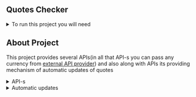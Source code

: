 ## Quotes Checker

<details>
      <summary>To run this project you will need</summary>

* Golang IDE

* Postgres Container
    * To install container with all needed variables just run these command:  docker run --name some-postgres -p 5432:5432 -e POSTGRES_PASSWORD=mysecretpassword -e POSTGRES_HOST_AUTH_METHOD=trust -d postgres
    * [You can also refer to this guide if needed](https://hub.docker.com/_/postgres)

</details>

## About Project
This project provides several APIs(in all that API-s you can pass any currency from [external API provider](https://www.frankfurter.app/docs/)) and also along with APIs its providing mechanism of automatic updates of quotes
<details>
      <summary>API-s</summary> 

1. PUT: http://{HOST}:{PORT}/v1/quote?currency=USD/EUR
    * This API allows you to request an update for quotes. In response, you will receive an ID, which you can use to retrieve the result of that update.
    * You must specify the currency you want to update in the query parameters; otherwise, you will receive an error message

2. GET API: http://{HOST}:{PORT}/v1/quotes/{id}
    * In this API, you should pass the ID obtained from the first API. The result will be a quote.
    * GET: http://{HOST}:{PORT}/v1/quotes/{id} - in this API you should pass ID, that you can get from first API and as a result you will have a quote
    * GET: http://{HOST}:{PORT}/v1/quote/latest?currency=USD/EUR - in this API we can request a result of last update of a quote, you should also pass currency as a query parameters or you will get an error with error message
3. GET API: http://{HOST}:{PORT}/v1/quote/latest?currency=USD/EUR
    * This API allows you to request the result of the last quote update. Again, you must pass the currency as a query parameter; otherwise, an error message will be returned
</details>

<details>
      <summary>Automatic updates</summary>
      
1. Automatic updates were implemented using cron jobs with a configurable timer for updates. The list of currencies with automatic updates includes: “EUR/USD”, “EUR/MXN”, “USD/EUR”, “USD/MXN”, “MXN/USD”, and “MXN/EUR”. Note that other currencies are still available using the APIs, but for those, automatic updates are not enabled

   
</details>
